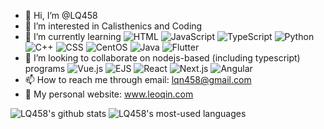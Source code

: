 - 👋 Hi, I’m @LQ458
- 👀 I’m interested in Calisthenics and Coding
- 🌱 I’m currently learning
![HTML](https://img.shields.io/badge/-HTML-E34F26?style=plastic&logo=html5&logoColor=white)
![JavaScript](https://img.shields.io/badge/-JavaScript-black?style=plastic&logo=javascript)
![TypeScript](https://img.shields.io/badge/-TypeScript-007ACC?style=plastic&logo=typescript)
![Python](https://img.shields.io/badge/-Python-3776AB?style=plastic&logo=python&logoColor=white)
![C++](https://img.shields.io/badge/-C++-00599C?style=plastic&logo=c%2B%2B&logoColor=white)
![CSS](https://img.shields.io/badge/-CSS-1572B6?style=plastic&logo=css3&logoColor=white)
![CentOS](https://img.shields.io/badge/-CentOS-262577?style=plastic&logo=centos&logoColor=white)
![Java](https://img.shields.io/badge/-Java-007396?style=plastic&logo=java)
![Flutter](https://img.shields.io/badge/-Flutter-02569B?style=plastic&logo=flutter)
- 💞️ I’m looking to collaborate on nodejs-based (including typescript) programs
![Vue.js](https://img.shields.io/badge/-Vue.js-4FC08D?style=plastic&logo=vue.js&logoColor=white)
![EJS](https://img.shields.io/badge/-EJS-2C3A42?style=plastic&logo=ejs&logoColor=white)
![React](https://img.shields.io/badge/-React-61DAFB?style=plastic&logo=react&logoColor=white)
![Next.js](https://img.shields.io/badge/-Next.js-000000?style=plastic&logo=next.js&logoColor=white)
![Angular](https://img.shields.io/badge/-Angular-DD0031?style=plastic&logo=angular&logoColor=white)
- 📫 How to reach me through email: lqn458@gmail.com
- 👨 My personal website: www.leoqin.com

![LQ458's github stats](https://github-readme-stats.vercel.app/api?username=lq458&count_private=true&show_icons=true&theme=radical)
![LQ458's most-used languages](https://github-readme-stats.vercel.app/api/top-langs?username=lq458&show_icons=true&locale=en&layout=compact)
